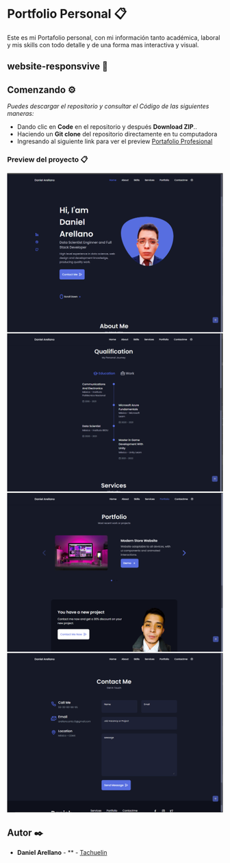 # Portfolio Personal 📋
Este es mi Portafolio personal, con mi información tanto académica, laboral y mis skills con todo detalle y de una forma mas interactiva y visual.

## website-responsvive 🚀

## Comenzando ⚙️

_Puedes descargar el repositorio y consultar el Código de las siguientes maneras:_

- Dando clic en **Code** en el repositorio y después **Download ZIP**..
- Haciendo un **Git clone** del repositorio directamente en tu computadora
- Ingresando al siguiente link para ver el preview [Portafolio Profesional](https://portafolio-profesional.azurewebsites.net/)

### Preview del proyecto 📋

<img src="assets/img/previewUno.png" alt="preview" width="680px" align-items = center/>

<img src="assets/img/previewDos.png" alt="preview" width="680px" align-items = center/>

<img src="assets/img/previewTres.png" alt="preview" width="680px" align-items = center/>

<img src="assets/img/previewCuatro.png" alt="preview" width="680px" align-items = center/>

## Autor ✒️

- **Daniel Arellano** - \*\* - [Tachuelin](https://github.com/Tachuelin)